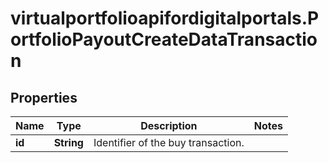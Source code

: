 # virtualportfolioapifordigitalportals.PortfolioPayoutCreateDataTransaction

## Properties

Name | Type | Description | Notes
------------ | ------------- | ------------- | -------------
**id** | **String** | Identifier of the buy transaction. | 


